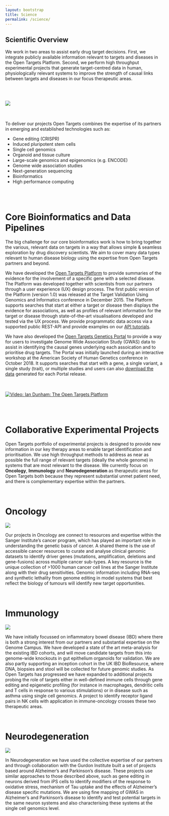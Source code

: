 ```yaml
---
layout: bootstrap
title: Science
permalink: /science/
---
```



## Scientific Overview
We work in two areas to assist early drug target decisions. First, we integrate publicly available information relevant to targets and diseases in the Open Targets Platform. Second, we perform high throughput experimental projects that generate target-centred data in human, physiologically relevant systems to improve the strength of causal links between targets and diseases in our focus therapeutic areas.

<br><br>

<div class="image-container">
  <img class="scale" data-scale="best-fit-down" data-align="center" src="{{ site.url }}/assets/images/Data cycle.png">
</div>
<br><br>


To deliver our projects Open Targets combines the expertise of its partners in emerging and established technologies such as:
*	Gene editing (CRISPR)
*	Induced pluripotent stem cells
*	Single cell genomics
*	Organoid and tissue culture
*	Large-scale genomics and epigenomics (e.g. ENCODE)
*	Genome wide association studies
*	Next-generation sequencing
*	Bioinformatics
*	High performance computing


<br><br>

# Core Bioinformatics and Data Pipelines
The big challenge for our core bioinformatics work is how to bring together the various, relevant data on targets in a way that allows simple & seamless exploration by drug discovery scientists. We aim to cover many data types relevant to human disease biology using the expertise from Open Targets partners and beyond. 


We have developed the [Open Targets Platform](http://www.targetvalidation.org/) to provide summaries of the evidence for the involvement of a specific gene with a selected disease. The Platform was developed together with scientists from our partners through a user experience (UX) design process. The first public version of the Platform (version 1.0) was released at the Target Validation Using Genomics and Informatics conference in December 2015. The Platform supports searches that start at either a target or disease then displays the evidence for associations, as well as profiles of relevant information for the target or disease through state-of-the-art visualisations developed and tested via the UX process. We provide programmatic data access via a supported public REST-API and provide examples on our  [API tutorials](https://docs.targetvalidation.org/programmatic-access/api-tutorials).

We have also developed the [Open Targets Genetics Portal](http://www.targetvalidation.org/) to provide a way for users to investigate Genome Wide Association Study (GWAS) data to assist in identifying the causal genes underlying each assoication and to prioritise drug targets. The Portal was initially launched during an interactive workshop at the American Society of Human Genetics conference in October 2018. It supports searches that start with a gene, a single variant, a single study (trait), or multiple studies and users can also [download the data](https://genetics-docs.opentargets.org/technical-pipeline/data-download) generated for each Portal release.    
<br><br>


<!-- <iframe src="https://player.vimeo.com/video/149309356" width="640" height="360" frameborder="0" webkitallowfullscreen mozallowfullscreen allowfullscreen></iframe> -->

<a href="https://vimeo.com/149309356"><img src="{{ site.url }}/assets/images/tvp_-_ot.jpg" alt="Video: Ian Dunham: The Open Targets Platform" /></a>

<br><br>

# Collaborative Experimental Projects
Open Targets portfolio of experimental projects is designed to provide new information in our key therapy areas to enable target identification and prioritisation. We use high throughput methods to address as near as possible the full range of relevant targets (ideally the whole genome) in systems that are most relevant to the disease. We currently focus on __Oncology__, __Immunology__ and __Neurodegeneration__ as therapeutic areas for Open Targets both because they represent substantial unmet patient need, and there is complementary expertise within the partners.

<br>

# Oncology
<p><img src="{{ site.url }}/assets/images/oncology.png"></p>


Our projects in Oncology are connect to resources and expertise within the Sanger Institute’s cancer program, which has played an important role in understanding the genetic basis of cancer. A shared theme is the use of accessible cancer resources to curate and analyse clinical genomic datasets to identify driver genes (mutations, amplification, deletions and gene-fusions) across multiple cancer sub-types. A key resource is the unique collection of >1000 human cancer cell lines at the Sanger Institute along with their drug sensitivities. Genomic information including RNA-seq and synthetic lethality from genome editing in model systems that best reflect the biology of tumours will identify new target opportunities. 

<br>

# Immunology
<p><img src="{{ site.url }}/assets/images/immunology.png"></p>


We have initially focussed on inflammatory bowel disease (IBD) where there is both a strong interest from our partners and substantial expertise on the Genome Campus. We have developed a state of the art meta-analysis for the existing IBD cohorts, and will move candidate targets from this into genome-wide knockouts in gut epithelium organoids for validation. We are also partly supporting an inception cohort in the UK IBD BioResource, where DNA, biopsies and stool will be collected for future genomic studies. As Open Targets has progressed we have expanded to additional projects probing the role of targets either in well-defined immune cells through gene editing and epigenetic profiling (for instance in macrophages, dendritic cells and T cells in response to various stimulations) or in disease such as asthma using single cell genomics. A project to identify receptor ligand pairs in NK cells with application in immune-oncology crosses these two therapeutic areas.

<br>

# Neurodegeneration
<p><img src="{{ site.url }}/assets/images/neurodegeneration.png"></p>

In Neurodegeneration we have used the collective expertise of our partners and through collaboration with the Gurdon Institute built a set of projects based around Alzheimer’s and Parkinson’s disease. These projects use similar approaches to those described above, such as gene editing in neurons derived from iPS cells to identify modifiers of the response to oxidative stress, mechanism of Tau uptake and the effects of Alzheimer’s disease specific mutations. We are using fine mapping of GWAS in Alzheimer’s and Parkinson’s disease to identify and test potential targets in the same neuron systems and also characterising these systems at the single cell genomics level.
<br><br>
